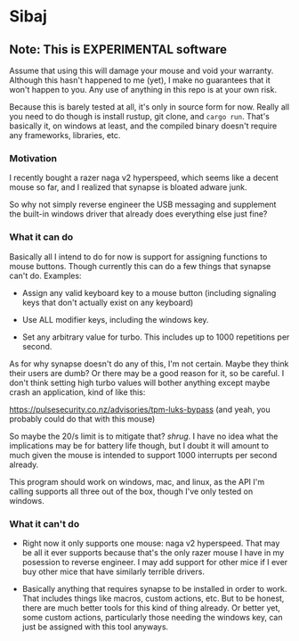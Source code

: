 # Sibaj

## Note: This is EXPERIMENTAL software

Assume that using this will damage your mouse and void your warranty. Although this hasn't happened to me (yet), I make no guarantees that it won't happen to you. Any use of anything in this repo is at your own risk.

Because this is barely tested at all, it's only in source form for now. Really all you need to do though is install rustup, git clone, and `cargo run`. That's basically it, on windows at least, and the compiled binary doesn't require any frameworks, libraries, etc.

### Motivation

I recently bought a razer naga v2 hyperspeed, which seems like a decent mouse so far, and I realized that synapse is bloated adware junk.

So why not simply reverse engineer the USB messaging and supplement the built-in windows driver that already does everything else just fine?

### What it can do

Basically all I intend to do for now is support for assigning functions to mouse buttons. Though currently this can do a few things that synapse can't do. Examples:

- Assign any valid keyboard key to a mouse button (including signaling keys that don't actually exist on any keyboard)

- Use ALL modifier keys, including the windows key.

- Set any arbitrary value for turbo. This includes up to 1000 repetitions per second.

As for why synapse doesn't do any of this, I'm not certain. Maybe they think their users are dumb? Or there may be a good reason for it, so be careful. I don't think setting high turbo values will bother anything except maybe crash an application, kind of like this:

<https://pulsesecurity.co.nz/advisories/tpm-luks-bypass> (and yeah, you probably could do that with this mouse)

So maybe the 20/s limit is to mitigate that? _shrug_. I have no idea what the implications may be for battery life though, but I doubt it will amount to much given the mouse is intended to support 1000 interrupts per second already.

This program should work on windows, mac, and linux, as the API I'm calling supports all three out of the box, though I've only tested on windows.

### What it can't do

- Right now it only supports one mouse: naga v2 hyperspeed. That may be all it ever supports because that's the only razer mouse I have in my posession to reverse engineer. I may add support for other mice if I ever buy other mice that have similarly terrible drivers.

- Basically anything that requires synapse to be installed in order to work. That includes things like macros, custom actions, etc. But to be honest, there are much better tools for this kind of thing already. Or better yet, some custom actions, particularly those needing the windows key, can just be assigned with this tool anyways.
